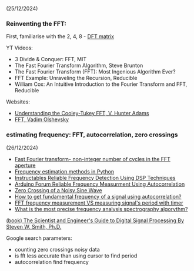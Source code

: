(25/12/2024)  
### Reinventing the FFT:

First, familiarise with the 2, 4, 8 - [DFT matrix](https://en.wikipedia.org/wiki/DFT_matrix)

YT Videos:
- 3 Divide & Conquer: FFT, MIT
- The Fast Fourier Transform Algorithm, Steve Brunton
- The Fast Fourier Transform (FFT): Most Ingenious Algorithm Ever?
- FFT Example: Unraveling the Recursion, Reducible
- William Cox: An Intuitive Introduction to the Fourier Transform and FFT, Reducible

Websites:
- [Understanding the Cooley-Tukey FFT, V. Hunter Adams](https://vanhunteradams.com/FFT/FFT.html)
- [FFT, Vadim Olshevsky](https://www2.math.uconn.edu/~olshevsky/classes/2018_Spring/math3511/FFT.pdf)



### estimating frequency: FFT, autocorrelation, zero crossings
(26/12/2024)  
- [Fast Fourier transform- non-integer number of cycles in the FFT aperture](https://dsp.stackexchange.com/questions/2467/fast-fourier-transform-non-integer-number-of-cycles-in-the-fft-aperture)
- [Frequency estimation methods in Python](https://gist.github.com/endolith/255291)
- [Instructables Reliable Frequency Detection Using DSP Techniques](https://www.instructables.com/Reliable-Frequency-Detection-Using-DSP-Techniques/)
- [Arduino Forum Reliable Frequency Measurment Using Autocorrelation](https://forum.arduino.cc/t/reliable-frequency-measurment-using-autocorrelation/190147)
- [Zero Crossing of a Noisy Sine Wave](https://dsp.stackexchange.com/questions/4886/zero-crossing-of-a-noisy-sine-wave)
- [How to get fundamental frequency of a signal using autocorrelation?](https://electronics.stackexchange.com/questions/63853/how-to-get-fundamental-frequency-of-a-signal-using-autocorrelation)
- [FFT frequency measurement VS measuring signal's period with timer](https://www.edaboard.com/threads/fft-frequency-measurement-vs-measuring-signals-period-with-timer.297751/)
- [What is the most precise frequency analysis spectrography algorythm?](https://dsp.stackexchange.com/questions/23048/what-is-the-most-precise-frequency-analysis-spectrography-algorythm)




[(book) The Scientist and Engineer's Guide to Digital Signal Processing By Steven W. Smith, Ph.D.](https://www.dspguide.com/)



Google search parameters:
- counting zero crossings noisy data
- is fft less accurate than using cursor to find period
- autocorrelation find frequency
